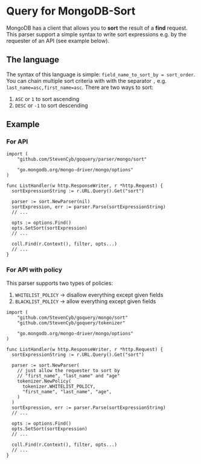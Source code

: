 # Query for MongoDB-Sort
MongoDB has a client that allows you to **sort** the result of a **find** request.
This parser support a simple syntax to write sort expressions e.g. by the requester of an API (see example below). 

## The language
The syntax of this language is simple: `field_name_to_sort_by = sort_order`.
You can chain multiple sort criteria with with the separator `,` e.g. `last_name=asc,first_name=asc`. 
There are two ways to sort:
1) `ASC` or `1` to sort ascending
2) `DESC` or `-1` to sort descending

## Example
### For API
```golang
import (
	"github.com/StevenCyb/goquery/parser/mongo/sort"

	"go.mongodb.org/mongo-driver/mongo/options"
)

func ListHandler(w http.ResponseWriter, r *http.Request) {
  sortExpressionString := r.URL.Query().Get("sort")

  parser := sort.NewParser(nil)
  sortExpression, err := parser.Parse(sortExpressionString)
  // ...

  opts := options.Find()
  opts.SetSort(sortExpression)
  // ...

  coll.Find(r.Context(), filter, opts...)
  // ...
}
```
### For API with policy
This parser supports two types of policies:
1) `WHITELIST_POLICY` -> disallow everything except given fields
2) `BLACKLIST_POLICY` -> allow everything except given fields
```golang
import (
	"github.com/StevenCyb/goquery/mongo/sort"
	"github.com/StevenCyb/goquery/tokenizer"

	"go.mongodb.org/mongo-driver/mongo/options"
)

func ListHandler(w http.ResponseWriter, r *http.Request) {
  sortExpressionString := r.URL.Query().Get("sort")

  parser := sort.NewParser(
    // just allow the requester to sort by 
    // "first_name", "last_name" and "age"
    tokenizer.NewPolicy(
      tokenizer.WHITELIST_POLICY,
      "first_name", "last_name", "age",
    )
  )
  sortExpression, err := parser.Parse(sortExpressionString)
  // ...

  opts := options.Find()
  opts.SetSort(sortExpression)
  // ...

  coll.Find(r.Context(), filter, opts...)
  // ...
}
```